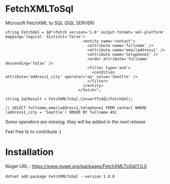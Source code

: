 # FetchXMLToSql

Microsoft FetchXML to SQL (SQL SERVER)

```
string FetchXml = $@"<fetch version='1.0' output-format='xml-platform' mapping='logical' distinct='false'>
                                  <entity name='contact'>
                                    <attribute name='fullname' />
                                    <attribute name='emailaddress1' />
                                    <attribute name='telephone1' />
                                    <order attribute='fullname' descending='false' />
                                    <filter type='and'>
                                      <condition attribute='address1_city' operator='eq' value='Seattle' />
                                    </filter>
                                  </entity>
                                </fetch>";

string SqlResult = FetchXMLToSql.ConvertToSQL(FetchXml);

// SELECT fullname,emailaddress1,telephone1 FROM contact WHERE (address1_city = 'Seattle') ORDER BY fullname ASC

```

<i>Some operators are missing, they will be added in the next release</i>

Feel free to to contribute :) 

# Installation

Nuget URL : https://www.nuget.org/packages/FetchXMLToSql/1.0.0
<br>
<br>
`dotnet add package FetchXMLToSql --version 1.0.0` 
